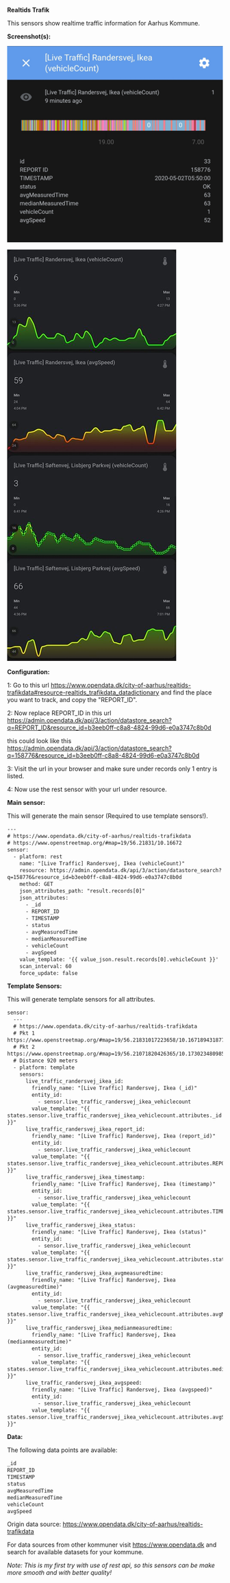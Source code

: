**Realtids Trafik**

This sensors show realtime traffic information for Aarhus Kommune.

**Screenshot(s):**

![Screenshot 2](https://github.com/Danish-Home-Assistant-Community/projects_and_ideas/blob/master/Realtids_trafik/screenshot_1.jpg)

![Screenshot 1](https://github.com/Danish-Home-Assistant-Community/projects_and_ideas/blob/master/Realtids_trafik/screenshot)

**Configuration:**

1: Go to this url https://www.opendata.dk/city-of-aarhus/realtids-trafikdata#resource-realtids_trafikdata_datadictionary and find the place you want to track, and copy the "REPORT_ID".

2: Now replace REPORT_ID in this url https://admin.opendata.dk/api/3/action/datastore_search?q=REPORT_ID&resource_id=b3eeb0ff-c8a8-4824-99d6-e0a3747c8b0d

this could look like this https://admin.opendata.dk/api/3/action/datastore_search?q=158776&resource_id=b3eeb0ff-c8a8-4824-99d6-e0a3747c8b0d

3: Visit the url in your browser and make sure under records only 1 entry is listed.

4: Now use the rest sensor with your url under resource.

**Main sensor:**

This will generate the main sensor (Required to use template sensors!).

```
---
# https://www.opendata.dk/city-of-aarhus/realtids-trafikdata
# https://www.openstreetmap.org/#map=19/56.21831/10.16672
sensor:
  - platform: rest
    name: "[Live Traffic] Randersvej, Ikea (vehicleCount)"
    resource: https://admin.opendata.dk/api/3/action/datastore_search?q=158776&resource_id=b3eeb0ff-c8a8-4824-99d6-e0a3747c8b0d
    method: GET
    json_attributes_path: "result.records[0]"
    json_attributes:
      - _id
      - REPORT_ID
      - TIMESTAMP
      - status
      - avgMeasuredTime
      - medianMeasuredTime
      - vehicleCount
      - avgSpeed
    value_template: '{{ value_json.result.records[0].vehicleCount }}'
    scan_interval: 60
    force_update: false
  ```

**Template Sensors:**

This will generate template sensors for all attributes.

```
sensor:
  ---
  # https://www.opendata.dk/city-of-aarhus/realtids-trafikdata
  # Pkt 1 https://www.openstreetmap.org/#map=19/56.21831017223658/10.167189431877205
  # Pkt 2 https://www.openstreetmap.org/#map=19/56.21071820426365/10.173023480985648
  # Distance 920 meters
  - platform: template
    sensors:
      live_traffic_randersvej_ikea_id:
        friendly_name: "[Live Traffic] Randersvej, Ikea (_id)"
        entity_id:
          - sensor.live_traffic_randersvej_ikea_vehiclecount
        value_template: "{{ states.sensor.live_traffic_randersvej_ikea_vehiclecount.attributes._id }}"
      live_traffic_randersvej_ikea_report_id:
        friendly_name: "[Live Traffic] Randersvej, Ikea (report_id)"
        entity_id:
          - sensor.live_traffic_randersvej_ikea_vehiclecount
        value_template: "{{ states.sensor.live_traffic_randersvej_ikea_vehiclecount.attributes.REPORT_ID }}"
      live_traffic_randersvej_ikea_timestamp:
        friendly_name: "[Live Traffic] Randersvej, Ikea (timestamp)"
        entity_id:
          - sensor.live_traffic_randersvej_ikea_vehiclecount
        value_template: "{{ states.sensor.live_traffic_randersvej_ikea_vehiclecount.attributes.TIMESTAMP }}"
      live_traffic_randersvej_ikea_status:
        friendly_name: "[Live Traffic] Randersvej, Ikea (status)"
        entity_id:
          - sensor.live_traffic_randersvej_ikea_vehiclecount
        value_template: "{{ states.sensor.live_traffic_randersvej_ikea_vehiclecount.attributes.status }}"
      live_traffic_randersvej_ikea_avgmeasuredtime:
        friendly_name: "[Live Traffic] Randersvej, Ikea (avgmeasuredtime)"
        entity_id:
          - sensor.live_traffic_randersvej_ikea_vehiclecount
        value_template: "{{ states.sensor.live_traffic_randersvej_ikea_vehiclecount.attributes.avgMeasuredTime }}"
      live_traffic_randersvej_ikea_medianmeasuredtime:
        friendly_name: "[Live Traffic] Randersvej, Ikea (medianmeasuredtime)"
        entity_id:
          - sensor.live_traffic_randersvej_ikea_vehiclecount
        value_template: "{{ states.sensor.live_traffic_randersvej_ikea_vehiclecount.attributes.medianMeasuredTime }}"
      live_traffic_randersvej_ikea_avgspeed:
        friendly_name: "[Live Traffic] Randersvej, Ikea (avgspeed)"
        entity_id:
          - sensor.live_traffic_randersvej_ikea_vehiclecount
        value_template: "{{ states.sensor.live_traffic_randersvej_ikea_vehiclecount.attributes.avgSpeed }}"
```

**Data:**

The following data points are available:
```
_id
REPORT_ID
TIMESTAMP
status
avgMeasuredTime
medianMeasuredTime
vehicleCount
avgSpeed
```

Origin data source: https://www.opendata.dk/city-of-aarhus/realtids-trafikdata

For data sources from other kommuner visit https://www.opendata.dk and search for available datasets for your kommune.

*Note: This is my first try with use of rest api, so this sensors can be make more smooth and with better quality!*
